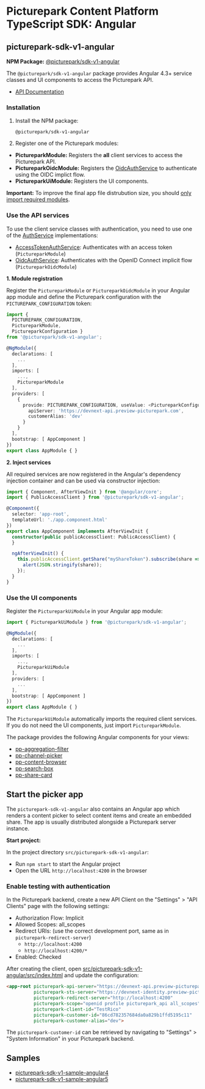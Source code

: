 # Picturepark Content Platform TypeScript SDK: Angular

## picturepark-sdk-v1-angular

**NPM Package:** [@picturepark/sdk-v1-angular](https://www.npmjs.com/package/@picturepark/sdk-v1-angular)

The `@picturepark/sdk-v1-angular` package provides Angular 4.3+ service classes and UI components to access the Picturepark API.

- [API Documentation](https://rawgit.com/Picturepark/Picturepark.SDK.TypeScript/master/docs/picturepark-sdk-v1-angular/api/index.html)

### Installation

1. Install the NPM package:

    `@picturepark/sdk-v1-angular`

2. Register one of the Picturepark modules: 

- **PictureparkModule:** Registers the **all** client services to access the Picturepark API.
- **PictureparkOidcModule:** Registers the [OidcAuthService](auth/OidcAuthService.md) to authenticate using the OIDC implict flow. 
- **PictureparkUiModule:** Registers the UI components.

**Important:** To improve the final app file distrubution size, you should [only import required modules](modules.md).

### Use the API services

To use the client service classes with authentication, you need to use one of the [AuthService](auth/AuthService.md) implementations:

- [AccessTokenAuthService](auth/AccessTokenAuthService.md): Authenticates with an access token (`PictureparkModule`)
- [OidcAuthService](auth/OidcAuthService.md): Authenticates with the OpenID Connect implicit flow (`PictureparkOidcModule`)

**1. Module registration**

Register the `PictureparkModule` or `PictureparkOidcModule` in your Angular app module and define the Picturepark configuration with the `PICTUREPARK_CONFIGURATION` token:

```typescript
import { 
  PICTUREPARK_CONFIGURATION, 
  PictureparkModule, 
  PictureparkConfiguration } 
from '@picturepark/sdk-v1-angular';

@NgModule({
  declarations: [
    ...
  ],
  imports: [
    ...,
    PictureparkModule
  ],
  providers: [
    {
      provide: PICTUREPARK_CONFIGURATION, useValue: <PictureparkConfiguration>{
        apiServer: 'https://devnext-api.preview-picturepark.com',
        customerAlias: 'dev'
      }
    }
  ],
  bootstrap: [ AppComponent ]
})
export class AppModule { }
```

**2. Inject services**

All required services are now registered in the Angular's dependency injection container and can be used via constructor injection: 

```typescript
import { Component, AfterViewInit } from '@angular/core';
import { PublicAccessClient } from '@picturepark/sdk-v1-angular';

@Component({
  selector: 'app-root',
  templateUrl: './app.component.html'
})
export class AppComponent implements AfterViewInit {
  constructor(public publicAccessClient: PublicAccessClient) {
  }

  ngAfterViewInit() {
    this.publicAccessClient.getShare("myShareToken").subscribe(share => {
      alert(JSON.stringify(share));
    });
  }
}
```

### Use the UI components

Register the `PictureparkUiModule` in your Angular app module:

```ts
import { PictureparkUiModule } from '@picturepark/sdk-v1-angular';

@NgModule({
  declarations: [
    ...
  ],
  imports: [
    ...,
    PictureparkUiModule
  ],
  providers: [
    ...
  ],
  bootstrap: [ AppComponent ]
})
export class AppModule { }
```

The `PictureparkUiModule` automatically imports the required client services. If you do not need the UI components, just import `PictureparkModule`.

The package provides the following Angular components for your views: 

- [pp-aggregation-filter](pp-aggregation-filter.md)
- [pp-channel-picker](pp-channel-picker.md)
- [pp-content-browser](pp-content-browser.md)
- [pp-search-box](pp-search-box.md)
- [pp-share-card](pp-share-card.md)

## Start the picker app

The `picturepark-sdk-v1-angular` also contains an Angular app which renders a content picker to select content items and create an embedded share. The app is usually distributed alongside a Picturepark server instance. 

**Start project:**

In the project directory `src/picturepark-sdk-v1-angular`:

- Run `npm start` to start the Angular project
- Open the URL `http://localhost:4200` in the browser

### Enable testing with authentication

In the Picturepark backend, create a new API Client on the "Settings" > "API Clients" page with the following settings: 

- Authorization Flow: Implicit
- Allowed Scopes: all_scopes
- Redirect URIs: (use the correct development port, same as in `picturepark-redirect-server`) 
    - `http://localhost:4200`
    - `http://localhost:4200/*`
- Enabled: Checked

After creating the client, open [src/picturepark-sdk-v1-angular/src/index.html](https://github.com/Picturepark/Picturepark.SDK.TypeScript/blob/master/src/picturepark-sdk-v1-angular/src/index.html) and update the configuration: 

```html
<app-root picturepark-api-server="https://devnext-api.preview-picturepark.com" 
          picturepark-sts-server="https://devnext-identity.preview-picturepark.com"
          picturepark-redirect-server="http://localhost:4200"
          picturepark-scope="openid profile picturepark_api all_scopes"
          picturepark-client-id="TestRico"
          picturepark-customer-id="86cd782357684da0a829b1ffd5195c11"
          picturepark-customer-alias="dev">
```

The `picturepark-customer-id` can be retrieved by navigating to "Settings" > "System Information" in your Picturepark backend.

## Samples

- [picturepark-sdk-v1-sample-angular4](https://github.com/Picturepark/Picturepark.SDK.TypeScript/tree/master/samples/picturepark-sdk-v1-sample-angular4)
- [picturepark-sdk-v1-sample-angular5](https://github.com/Picturepark/Picturepark.SDK.TypeScript/tree/master/samples/picturepark-sdk-v1-sample-angular5)
